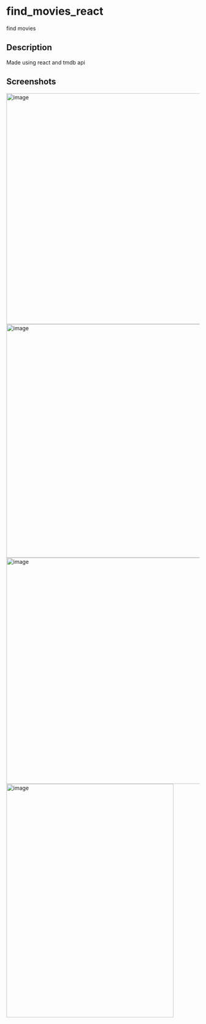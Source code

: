 # find_movies_react
find movies 
## Description
Made using react and tmdb api
## Screenshots
<img width="1350" height="602" alt="image" src="https://github.com/user-attachments/assets/10692d5e-5108-4cf3-a651-51a5d4363449" />
<img width="1336" height="609" alt="image" src="https://github.com/user-attachments/assets/85935aad-9563-4f9c-b93a-a428043a7771" />
<img width="625" height="590" alt="image" src="https://github.com/user-attachments/assets/2fabbc5b-fb49-4d6f-9c14-87ab04e33b8e" />
<img width="436" height="609" alt="image" src="https://github.com/user-attachments/assets/00cf0b89-7750-4fb3-8a1f-0f6dcb835c98" />

